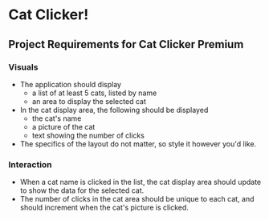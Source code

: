 # Cat Clicker!
## Project Requirements for Cat Clicker Premium
### Visuals
 - The application should display
    - a list of at least 5 cats, listed by name
    - an area to display the selected cat
 - In the cat display area, the following should be displayed
    - the cat's name
    - a picture of the cat
    - text showing the number of clicks
 - The specifics of the layout do not matter, so style it however you'd like.
### Interaction
 - When a cat name is clicked in the list, the cat display area should update to show the data for the selected cat.
 - The number of clicks in the cat area should be unique to each cat, and should increment when the cat's picture is clicked.
